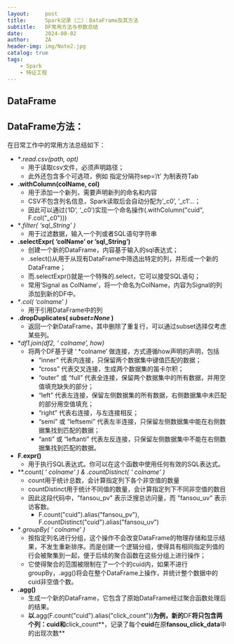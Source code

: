 ```yaml
---
layout:     post
title:      Spark记录（二）：DataFrame及其方法
subtitle:   DF常用方法与参数总结
date:       2024-08-02
author:     ZA
header-img: img/Note2.jpg
catalog: true
tags:
    - Spark
    - 特征工程
---
```


## DataFrame

## DataFrame方法：

在日常工作中的常用方法总结如下：

* **.read.csv(path, *opt)**
  * 用于读取csv文件，必须声明路径；
  * 此外还包含多个可选项，例如 指定分隔符sep=‘/t’ 为制表符Tab
* **.withColumn(colName, col)**
  * 用于添加一个新列，需要声明新列的命名和内容
  * CSV不包含列名信息，Spark读取后会自动分配为’_c0’, ‘_c1’…；
  * 因此可以通过(‘ID’, ‘_c0’)实现一个命名操作(.withColumn("cuid", F.col("_c0")))
* **.filter( ‘*sql_String’ )**
  * 用于过滤数据，输入一个列或者SQL语句字符串
* **.selectExpr( ‘colName’ or ’sql_String’)**
  * 创建一个新的DataFrame，内容基于输入的sql表达式；
  * .select()从用于从现有DataFrame中筛选出特定的列，并形成一个新的DataFrame；
  * 而.selectExpr()就是一个特殊的.select，它可以接受SQL语句；
  * 常用‘Signal as ColName’，将一个命名为ColName，内容为Signal的列添加到新的DF中。
* **.col( ‘*colname’ )**
  * 用于引用DataFrame中的列
* **.dropDuplicates( *subset=None* )**
  * 返回一个新DataFrame，其中删除了重复行，可以通过subset选择仅考虑某些列。
* **df1.join(df2, ‘ *colname’, how)**
  * 将两个DF基于键 ‘ *colname’ 做连接，方式遵循how声明的声明，包括
    * “inner” 代表内连接，只保留两个数据集中键值匹配的数据；
    * “cross” 代表交叉连接，生成两个数据集的笛卡尔积；
    * “outer” 或 “full” 代表全连接，保留两个数据集中的所有数据，并用空值填充缺失的部分；
    * “left” 代表左连接，保留左侧数据集的所有数据，右侧数据集中未匹配的部分用空值填充；
    * “right” 代表右连接，与左连接相反；
    * “semi” 或 “leftsemi” 代表左半连接，只保留左侧数据集中能在右侧数据集找到匹配的数据；
    * “anti” 或 “leftanti” 代表左反连接，只保留左侧数据集中不能在右侧数据集找到匹配的数据。
* **F.expr()**
  * 用于执行SQL表达式。你可以在这个函数中使用任何有效的SQL表达式。
* **.count( ‘ *colname’ ) & .countDistinct( ‘ *colname’ )**
  * count用于统计总数，会计算指定列下各个非空值的数量
  * countDistinct用于统计不同值的数量，会计算指定列下不同非空值的数目
  * 因此这段代码中，"fansou_pv" 表示泛搜总访问量，而 "fansou_uv" 表示访客数。
    * F.count("cuid").alias("fansou_pv"), F.countDistinct("cuid").alias("fansou_uv")
* **.groupBy( ‘ *colname’ )**
  * 按指定列名进行分组，这个操作不会改变DataFrame的物理存储和显示结果，不发生重新排序。而是创建一个逻辑分组，使得具有相同指定列值的行会被聚集到一起，便于后续的聚合函数在这些分组上进行操作；
  * 它使得聚合的范围被限制在了一个个的cuid内，如果不进行groupBy，.agg()将会在整个DataFrame上操作，并统计整个数据中的cuid非空值个数。
* **.agg()**
  * 生成一个新的DataFrame，它包含了原始DataFrame经过聚合函数处理后的结果。
  * **以**.agg(F.count("cuid").alias("click_count"))**为例，新的**DF**将只包含两个列：**cuid**和**click_count**，记录了每个**cuid**在原**fansou_click_data**中的出现次数**
